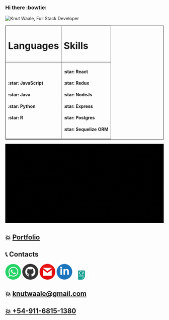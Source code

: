 ### Hi there :bowtie:

![Knut Waale, Full Stack Developer](https://github.com/kwaale/kwaale/blob/main/files/FullStackDeveloper.gif)

<table border="1" align="center">
 <tr>
    <td><h3 style="font-size:30px">Languages</h3></td>
    <td><h3 style="font-size:30px">Skills</h3></td>
 </tr>
 <tr>
    <td>
        <h4>:star: JavaScript </h4>
        <h4>:star: Java </h4>
        <h4>:star: Python </h4>
        <h4>:star: R </h4>
    </td>
    <td>
        <h4>:star: React </h4>
        <h4>:star: Redux </h4>
        <h4>:star: NodeJs </h4>
        <h4>:star: Express </h4>
        <h4>:star: Postgres </h4>
        <h4>:star: Sequelize ORM </h4>
    </td>
 </tr>
</table>

![Skills](https://github.com/kwaale/kwaale/blob/main/files/gifSkills.gif)

## :boom: [Portfolio](https://kwaale.github.io/PortaFolioWeb/)

## :telephone_receiver: Contacts
<a href="wa.link/umcha9"><img width="10%" src="https://github.com/kwaale/kwaale/blob/main/img/Wha.png"/></a>
<a href="https://github.com/kwaale"><img width="10%" src="https://github.com/kwaale/kwaale/blob/main/img/gitHub.png"/></a>
<a href="mailto:knutwaale@gmail.com?Subject=Hola Knut"><img width="10%" src="https://github.com/kwaale/kwaale/blob/main/img/gmail.png"/></a>
<a href="https://www.linkedin.com/in/developer-knutwaale/"><img width="10%" src="https://github.com/kwaale/kwaale/blob/main/img/linkein.png"/></a>
<a href="https://github.com/kwaale/kwaale/raw/main/files/CV%20Knut%20Waale%20Full%20Stack%20Development.pdf"><img width="10%" src="https://github.com/kwaale/kwaale/blob/main/img/LogoCv.png"/></a>

## :boom: knutwaale@gmail.com
## <a href="wa.link/umcha9"> :boom: +54-911-6815-1380</a>